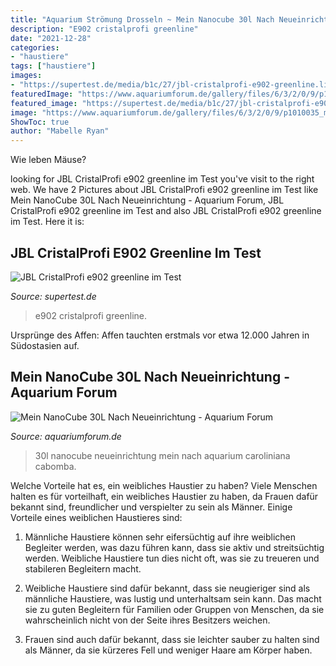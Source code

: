 ```yaml
---
title: "Aquarium Strömung Drosseln ~ Mein Nanocube 30l Nach Neueinrichtung"
description: "E902 cristalprofi greenline"
date: "2021-12-28"
categories:
- "haustiere"
tags: ["haustiere"]
images:
- "https://supertest.de/media/b1c/27/jbl-cristalprofi-e902-greenline.liste_f_2x.jpg"
featuredImage: "https://www.aquariumforum.de/gallery/files/6/3/2/0/9/p1010035_medium_-med.jpg"
featured_image: "https://supertest.de/media/b1c/27/jbl-cristalprofi-e902-greenline.liste_f_2x.jpg"
image: "https://www.aquariumforum.de/gallery/files/6/3/2/0/9/p1010035_medium_-med.jpg"
ShowToc: true
author: "Mabelle Ryan"
---
```



Wie leben Mäuse?

	

		
looking for JBL CristalProfi e902 greenline im Test you've visit to the right web. We have 2 Pictures about JBL CristalProfi e902 greenline im Test like Mein NanoCube 30L Nach Neueinrichtung - Aquarium Forum, JBL CristalProfi e902 greenline im Test and also JBL CristalProfi e902 greenline im Test. Here it is:
		
    
## JBL CristalProfi E902 Greenline Im Test

<img loading=lazy src="https://supertest.de/media/b1c/27/jbl-cristalprofi-e902-greenline.liste_f_2x.jpg" onerror="this.onerror=null;this.src='https://tse4.mm.bing.net/th?id=OIP.Gb3DPq6DMYgO0lVeegfVxwAAAA&amp;pid=15.1';" alt="JBL CristalProfi e902 greenline im Test">

_Source: supertest.de_

>e902 cristalprofi greenline. 

	

Ursprünge des Affen: Affen tauchten erstmals vor etwa 12.000 Jahren in Südostasien auf.

    
## Mein NanoCube 30L Nach Neueinrichtung - Aquarium Forum

<img loading=lazy src="https://www.aquariumforum.de/gallery/files/6/3/2/0/9/p1010035_medium_-med.jpg" onerror="this.onerror=null;this.src='https://tse4.mm.bing.net/th?id=OIP.WicHbqYs2-wBUZuw_SBtlgHaFj&amp;pid=15.1';" alt="Mein NanoCube 30L Nach Neueinrichtung - Aquarium Forum">

_Source: aquariumforum.de_

>30l nanocube neueinrichtung mein nach aquarium caroliniana cabomba. 

	

Welche Vorteile hat es, ein weibliches Haustier zu haben?
Viele Menschen halten es für vorteilhaft, ein weibliches Haustier zu haben, da Frauen dafür bekannt sind, freundlicher und verspielter zu sein als Männer. Einige Vorteile eines weiblichen Haustieres sind:
1. Männliche Haustiere können sehr eifersüchtig auf ihre weiblichen Begleiter werden, was dazu führen kann, dass sie aktiv und streitsüchtig werden. Weibliche Haustiere tun dies nicht oft, was sie zu treueren und stabileren Begleitern macht.

2. Weibliche Haustiere sind dafür bekannt, dass sie neugieriger sind als männliche Haustiere, was lustig und unterhaltsam sein kann. Das macht sie zu guten Begleitern für Familien oder Gruppen von Menschen, da sie wahrscheinlich nicht von der Seite ihres Besitzers weichen.

3. Frauen sind auch dafür bekannt, dass sie leichter sauber zu halten sind als Männer, da sie kürzeres Fell und weniger Haare am Körper haben.

